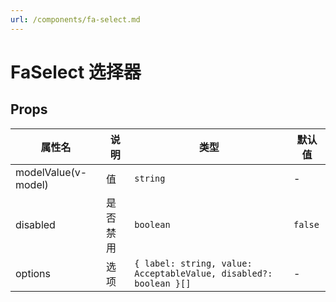 ```yaml
---
url: /components/fa-select.md
---
```

# FaSelect 选择器

## Props

| 属性名              | 说明     | 类型                                                              | 默认值  |
| ------------------- | -------- | ----------------------------------------------------------------- | ------- |
| modelValue(v-model) | 值       | `string`                                                          | -       |
| disabled            | 是否禁用 | `boolean`                                                         | `false` |
| options             | 选项     | `{ label: string, value: AcceptableValue, disabled?: boolean }[]` | -       |
